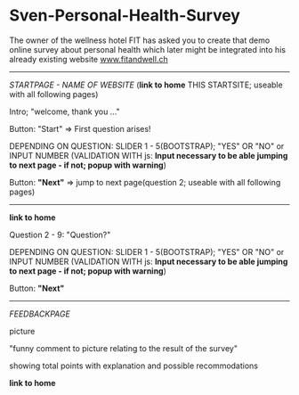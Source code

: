 # Sven-Personal-Health-Survey

The owner of the wellness hotel FIT has asked you to create that demo online survey about personal health which later might be integrated into his already existing website www.fitandwell.ch

---

*STARTPAGE - NAME OF WEBSITE* (**link to home** THIS STARTSITE; useable with all following pages)

Intro; "welcome, thank you ..."

Button: "Start" => First question arises! 

DEPENDING ON QUESTION: SLIDER 1 - 5(BOOTSTRAP); "YES" OR "NO" or INPUT NUMBER 
(VALIDATION WITH js: **Input necessary to be able jumping to next page - if not; popup with warning**)

Button: **"Next"** => jump to next page(question 2; useable with all following pages)

---

**link to home**

Question 2 - 9: "Question?"

DEPENDING ON QUESTION: SLIDER 1 - 5(BOOTSTRAP); "YES" OR "NO" or INPUT NUMBER 
(VALIDATION WITH js: **Input necessary to be able jumping to next page - if not; popup with warning**)

Button: **"Next"**

---

*FEEDBACKPAGE*

picture

"funny comment to picture relating to the result of the survey"

showing total points with explanation and possible recommodations

**link to home**

